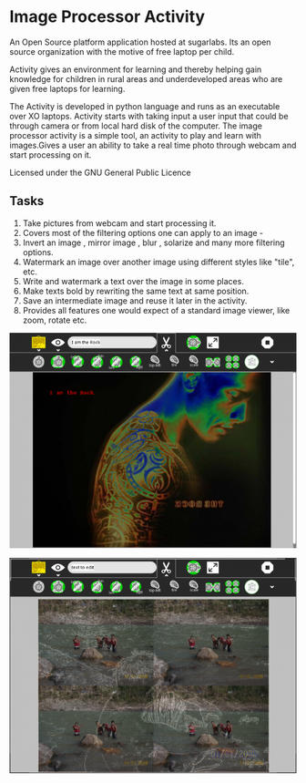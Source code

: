 Image Processor Activity
========================
An Open Source platform application hosted at sugarlabs. Its an open source organization with the motive of free laptop per child.

Activity gives an environment for learning and thereby helping gain knowledge for children in rural areas and underdeveloped areas who are given free laptops for learning. 


The Activity is developed in python language and runs as an executable over XO laptops. Activity starts with taking input a user
input that could be through camera or from local hard disk of the computer. The image processor activity is a simple tool, 
an activity to play and learn with images.Gives a user an ability to take a real time photo through webcam and start processing 
on it. 

Licensed under the GNU General Public Licence

Tasks
-----
1. Take pictures from webcam and start processing it.
2. Covers most of the filtering options one can apply to an image - 
3. Invert an image , mirror image , blur , solarize and many more filtering options.
4. Watermark an image over another image using different styles like "tile", etc.
5. Write and watermark a text over the image in some places. 
6. Make texts bold by rewriting the same text at same position.
7. Save an intermediate image and reuse it later in the activity.
8. Provides all features one would expect of a standard image viewer, like zoom, rotate etc.

![alt tag](https://raw.githubusercontent.com/exceptionhandle/ImageProcessor.activity/master/img.png)


![alt tag](https://raw.githubusercontent.com/exceptionhandle/ImageProcessor.activity/master/img1.png)
